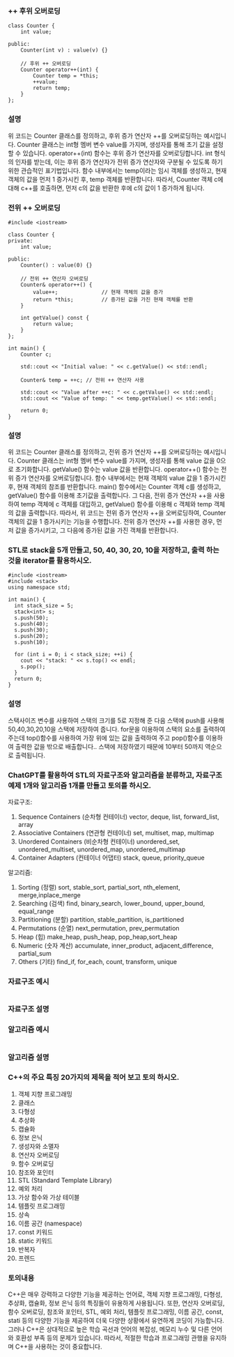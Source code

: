 ### ++ 후위 오버로딩

~~~
class Counter {
    int value;

public:
    Counter(int v) : value(v) {}

    // 후위 ++ 오버로딩
    Counter operator++(int) {
        Counter temp = *this;
        ++value;
        return temp;
    }
};
~~~

### 설명

 위 코드는 Counter 클래스를 정의하고, 후위 증가 연산자 ++를 오버로딩하는 예시입니다.
Counter 클래스는 int형 멤버 변수 value를 가지며, 생성자를 통해 초기 값을 설정할 수 있습니다.
operator++(int) 함수는 후위 증가 연산자를 오버로딩합니다. int 형식의 인자를 받는데, 이는 후위 증가 연산자가 전위 증가 연산자와 구분될 수 있도록 하기 위한 관습적인 표기법입니다.
함수 내부에서는 temp이라는 임시 객체를 생성하고, 현재 객체의 값을 먼저 1 증가시킨 후, temp 객체를 반환합니다.
따라서, Counter 객체 c에 대해 c++를 호출하면, 먼저 c의 값을 반환한 후에 c의 값이 1 증가하게 됩니다.

### 전위 ++ 오버로딩

```
#include <iostream>

class Counter {
private:
    int value;

public:
    Counter() : value(0) {}

    // 전위 ++ 연산자 오버로딩
    Counter& operator++() {
        value++;              // 현재 객체의 값을 증가
        return *this;         // 증가된 값을 가진 현재 객체를 반환
    }

    int getValue() const {
        return value;
    }
};

int main() {
    Counter c;

    std::cout << "Initial value: " << c.getValue() << std::endl;

    Counter& temp = ++c; // 전위 ++ 연산자 사용

    std::cout << "Value after ++c: " << c.getValue() << std::endl;
    std::cout << "Value of temp: " << temp.getValue() << std::endl;

    return 0;
}
```

### 설명

 위 코드는 Counter 클래스를 정의하고, 전위 증가 연산자 ++를 오버로딩하는 예시입니다.
Counter 클래스는 int형 멤버 변수 value를 가지며, 생성자를 통해 value 값을 0으로 초기화합니다. getValue() 함수는 value 값을 반환합니다.
operator++() 함수는 전위 증가 연산자를 오버로딩합니다. 함수 내부에서는 현재 객체의 value 값을 1 증가시킨 후, 현재 객체의 참조를 반환합니다.
main() 함수에서는 Counter 객체 c를 생성하고, getValue() 함수를 이용해 초기값을 출력합니다. 그 다음, 전위 증가 연산자 ++을 사용하여 temp 객체에 c 객체를 대입하고, getValue() 함수를 이용해 c 객체와 temp 객체의 값을 출력합니다.
따라서, 위 코드는 전위 증가 연산자 ++을 오버로딩하여, Counter 객체의 값을 1 증가시키는 기능을 수행합니다. 전위 증가 연산자 ++를 사용한 경우, 먼저 값을 증가시키고, 그 다음에 증가된 값을 가진 객체를 반환합니다.


###  STL로 stack을 5개 만들고, 50, 40, 30, 20, 10을 저장하고, 출력 하는 것을 iterator를 활용하시오.

```
#include <iostream>
#include <stack>
using namespace std;

int main() {
  int stack_size = 5;
  stack<int> s;
  s.push(50);
  s.push(40);
  s.push(30);
  s.push(20);
  s.push(10);
  
  for (int i = 0; i < stack_size; ++i) {
    cout << "stack: " << s.top() << endl;
    s.pop();
  }
  return 0;
}

```
### 설명

스택사이즈 변수를 사용하여 스택의 크기를 5로 지정해 준 다음 스택에 push를 사용해 50,40,30,20,10을 스택에 저장하여 줍니다. for문을 이용하여 스택의 요소를 출력하여 주는데 top()함수를 사용하여 가장 위에 있는 값을 출력하여 주고 pop()함수를 이용하여 출력한 값을 밖으로 배출합니다.. 스택에 저장하였기 때문에 10부터 50까지 역순으로 출력됩니다.

### ChatGPT를 활용하여 STL의 자료구조와 알고리즘을 분류하고, 자료구조 예제 1개와 알고리즘 1개를 만들고 토의를 하시오.

자료구조:
1. Sequence Containers (순차형 컨테이너)
vector, deque, list, forward_list, array
2. Associative Containers (연관형 컨테이너)
set, multiset, map, multimap
3. Unordered Containers (비순차형 컨테이너)
unordered_set, unordered_multiset, unordered_map, unordered_multimap
4. Container Adapters (컨테이너 어댑터)
stack, queue, priority_queue

알고리즘:
1. Sorting (정렬)
sort, stable_sort, partial_sort, nth_element, merge,inplace_merge
2. Searching (검색)
find, binary_search, lower_bound, upper_bound, equal_range
3. Partitioning (분할)
partition, stable_partition, is_partitioned
4. Permutations (순열)
next_permutation, prev_permutation
5. Heap (힙)
make_heap, push_heap, pop_heap,sort_heap
6. Numeric (숫자 계산)
accumulate, inner_product, adjacent_difference, partial_sum
7. Others (기타)
find_if, for_each, count, transform, unique

### 자료구조 예시
```

```
### 자료구조 설명

### 알고리즘 예시
```

```
### 알고리즘 설명

### C++의 주요 특징 20가지의 제목을 적어 보고 토의 하시오.

1. 객체 지향 프로그래밍
2. 클래스 
3. 다형성
4. 추상화
5. 캡슐화
6. 정보 은닉
7. 생성자와 소멸자
8. 연산자 오버로딩
9. 함수 오버로딩
10. 참조와 포인터
11. STL (Standard Template Library)
12. 예외 처리
13. 가상 함수와 가상 테이블
14. 템플릿 프로그래밍
15. 상속
16. 이름 공간 (namespace)
17. const 키워드
18. static 키워드
19. 반복자
20. 프렌드

### 토의내용 
 C++은 매우 강력하고 다양한 기능을 제공하는 언어로, 객체 지향 프로그래밍, 다형성, 추상화, 캡슐화, 정보 은닉 등의 특징들이 유용하게 사용됩니다. 또한, 연산자 오버로딩, 함수 오버로딩, 참조와 포인터, STL, 예외 처리, 템플릿 프로그래밍, 이름 공간, const, stati 등의 다양한 기능을 제공하여 더욱 다양한 상황에서 유연하게 코딩이 가능합니다.
그러나 C++은 상대적으로 높은 학습 곡선과 언어의 복잡성, 메모리 누수 및 다른 언어와 호환성 부족 등의 문제가 있습니다. 따라서, 적절한 학습과 프로그래밍 관행을 유지하며 C++을 사용하는 것이 중요합니다.
